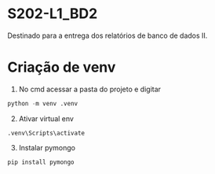 # S202-L1_BD2
Destinado para a entrega dos relatórios de banco de dados II.

# Criação de venv

1. No cmd acessar a pasta do projeto e digitar
~~~python
python -m venv .venv
~~~

2. Ativar virtual env
~~~
.venv\Scripts\activate
~~~

3. Instalar pymongo
~~~python
pip install pymongo
~~~
